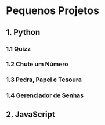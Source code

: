 # Pequenos Projetos

## 1. Python
### 1.1 Quizz
### 1.2 Chute um Número
### 1.3 Pedra, Papel e Tesoura
### 1.4 Gerenciador de Senhas

## 2. JavaScript